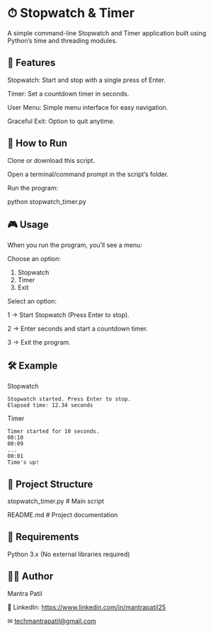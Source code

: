 # ⏱ Stopwatch & Timer 

A simple command-line Stopwatch and Timer application built using Python’s time and threading modules.

## 📌 Features

Stopwatch: Start and stop with a single press of Enter.

Timer: Set a countdown timer in seconds.

User Menu: Simple menu interface for easy navigation.

Graceful Exit: Option to quit anytime.

## 🚀 How to Run

Clone or download this script.

Open a terminal/command prompt in the script’s folder.

Run the program:

python stopwatch_timer.py

## 🎮 Usage

When you run the program, you’ll see a menu:

Choose an option:
1. Stopwatch
2. Timer
3. Exit


Select an option:

1 → Start Stopwatch (Press Enter to stop).

2 → Enter seconds and start a countdown timer.

3 → Exit the program.

## 🛠 Example

Stopwatch
```
Stopwatch started. Press Enter to stop.
Elapsed time: 12.34 seconds
```

Timer
```
Timer started for 10 seconds.
00:10
00:09
...
00:01
Time's up!
```

## 📂 Project Structure

stopwatch_timer.py   # Main script

README.md            # Project documentation

## 📖 Requirements

Python 3.x (No external libraries required)

## 👨‍💻 Author

Mantra Patil

💼 LinkedIn: https://www.linkedin.com/in/mantrapatil25

✉ techmantrapatil@gmail.com




